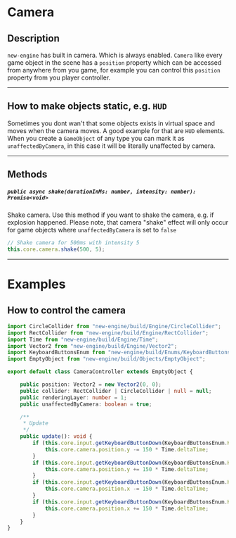 # Camera
## Description
`new-engine` has built in camera. Which is always enabled. `Camera` like every game object in the scene has a `position` property which can be accessed from anywhere from you game, for example you can control this `position` property from you player controller.

---

## How to make objects static, e.g. `HUD`
Sometimes you dont wan't that some objects exists in virtual space and moves when the camera moves. A good example for that are `HUD` elements. When you create a `GameObject` of any type you can mark it as `unaffectedByCamera`, in this case it will be literally unaffected by camera.

---

## Methods
##### `public async shake(durationInMs: number, intensity: number): Promise<void>`
Shake camera. Use this method if you want to shake the camera, e.g. if explosion happened. Please note, that camera "shake" effect will only occur for game objects where `unaffectedByCamera` is set to `false`

```typescript
// Shake camera for 500ms with intensity 5
this.core.camera.shake(500, 5);
```

---

# Examples
## How to control the camera
```typescript
import CircleCollider from "new-engine/build/Engine/CircleCollider";
import RectCollider from "new-engine/build/Engine/RectCollider";
import Time from "new-engine/build/Engine/Time";
import Vector2 from "new-engine/build/Engine/Vector2";
import KeyboardButtonsEnum from "new-engine/build/Enums/KeyboardButtonsEnum";
import EmptyObject from "new-engine/build/Objects/EmptyObject";

export default class CameraController extends EmptyObject {

    public position: Vector2 = new Vector2(0, 0);
    public collider: RectCollider | CircleCollider | null = null;
    public renderingLayer: number = 1;
    public unaffectedByCamera: boolean = true;

    /**
     * Update
     */
    public update(): void {
        if (this.core.input.getKeyboardButtonDown(KeyboardButtonsEnum.KeyW)) {
            this.core.camera.position.y -= 150 * Time.deltaTime;
        }
        if (this.core.input.getKeyboardButtonDown(KeyboardButtonsEnum.KeyS)) {
            this.core.camera.position.y += 150 * Time.deltaTime;
        }
        if (this.core.input.getKeyboardButtonDown(KeyboardButtonsEnum.KeyA)) {
            this.core.camera.position.x -= 150 * Time.deltaTime;
        }
        if (this.core.input.getKeyboardButtonDown(KeyboardButtonsEnum.KeyD)) {
            this.core.camera.position.x += 150 * Time.deltaTime;
        }
    }
}
```